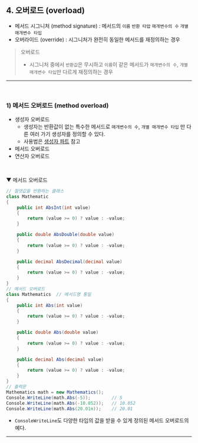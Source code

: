 ## 4. 오버로드 (overload)
- 메서드 시그니처 (method signature) : 메서드의 `이름` `반환 타압` `매개변수의 수` `개별 매개변수 타입`
- 오버라이드 (override) : 시그니처가 완전히 동일한 메서드를 재정의하는 경우
> 오버로드    
> - 시그니처 중에서 `반환값`은 무시하고 `이름`이 같은 메서드가 `매개변수의 수`, `개별 매개변수 타입`만 다르게 재정의하는 경우

****
<br>

### 1) 메서드 오버로드 (method overload)
- 생성자 오버로드    
  - 생성자는 반환값이 없는 특수한 메서드로 `매개변수의 수`, `개별 매개변수 타입` 만 다른 여러 가기 생성자를 정의할 수 있다.
  - 사용법은 [생성자 파트](./04_Class.md) 참고
- 메서드 오버로드
- 연산자 오버로드
<br>

▼ 메서드 오버로드
```csharp
// 절댓값을 반환하는 클래스
class Mathematic
{
    public int AbsInt(int value)
    {
        return (value >= 0) ? value : -value;
    }

    public double AbsDouble(double value)
    {
        return (value >= 0) ? value : -value;
    }

    public decimal AbsDecimal(decimal value)
    {
        return (value >= 0) ? value : -value;
    }
}
// 메서드 오버로드
class Mathematics  // 메서드명 통일
{
    public int Abs(int value)
    {
        return (value >= 0) ? value : -value;
    }

    public double Abs(double value)
    {
        return (value >= 0) ? value : -value;
    }

    public decimal Abs(decimal value)
    {
        return (value >= 0) ? value : -value;
    }
}
// 출력문
Mathematics math = new Mathematics();
Console.WriteLine(math.Abs(-5));        // 5
Console.WriteLine(math.Abs(-10.052));   // 10.052
Console.WriteLine(math.Abs(20.01m));    // 20.01
```
- `ConsoleWriteLine`도 다양한 타입의 값을 받을 수  있게 정의된 메서드 오버로드의 예다.

****
<br>
